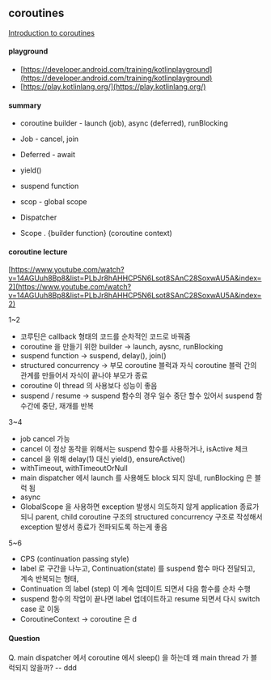 


## coroutines

[Introduction to coroutines](https://developer.android.com/codelabs/basic-android-kotlin-training-introduction-coroutines)

#### playground
- [https://developer.android.com/training/kotlinplayground](https://developer.android.com/training/kotlinplayground)
- [https://play.kotlinlang.org/](https://play.kotlinlang.org/)


#### summary
- coroutine builder - launch (job), async (deferred), runBlocking
- Job - cancel, join
- Deferred - await
- yield()
- suspend function
- scop - global scope
- Dispatcher

- Scope . {builder function} (coroutine context)

#### coroutine lecture
[https://www.youtube.com/watch?v=14AGUuh8Bp8&list=PLbJr8hAHHCP5N6Lsot8SAnC28SoxwAU5A&index=2](https://www.youtube.com/watch?v=14AGUuh8Bp8&list=PLbJr8hAHHCP5N6Lsot8SAnC28SoxwAU5A&index=2)


1~2
- 코루틴은 callback 형태의 코드를 순차적인 코드로 바꿔줌
- coroutine 을 만들기 위한 builder ->  launch, aysnc, runBlocking
- suspend function -> suspend, delay(), join()
- structured concurrency -> 부모 coroutine 블럭과 자식 coroutine 블럭 간의 관계를 만들어서 자식이 끝나야 부모가 종료
- coroutine 이 thread 의 사용보다 성능이 좋음
- suspend / resume -> suspend 함수의 경우 일수 중단 할수 있어서 suspend 함수간에 중단, 재개를 반복


3~4
- job cancel 가능
- cancel 이 정상 동작을 위해서는 suspend 함수를 사용하거나, isActive 체크
- cancel 을 위해 delay(1) 대신 yield(), ensureActive()
- withTimeout, withTimeoutOrNull
- main dispatcher 에서 launch 를 사용해도 block 되지 않네, runBlocking 은 블럭 됨
- async
- GlobalScope 을 사용하면 exception 발생시 의도하지 않게 application 종료가 되니
parent, child coroutine 구조의  structured concurrency 구조로 작성해서 exception 발생서 종료가 전파되도록 하는게 좋음

5~6
- CPS (continuation passing style)
- label 로 구간을 나누고, Continuation(state) 를 suspend 함수 마다 전달되고, 계속 반복되는 형태, 
- Continuation 의 label (step) 이 계속 업데이트 되면서 다음 함수를 순차 수행
- suspend 함수의 작업이 끝나면 label 업데이트하고 resume 되면서 다시 switch case 로 이동
- CoroutineContext -> coroutine 은 d



#### Question
Q. main dispatcher 에서 coroutine 에서 sleep() 을 하는데 왜 main thread 가 블럭되지 않을까?
-- ddd
<!--stackedit_data:
eyJoaXN0b3J5IjpbMTEyMjk1OTYwNSwtODU2Njc2NjM2LC0xOD
k1MTkxMjExLC0xNTA0MzI2MTkyLC0yOTc3MTcxODEsLTEwMTg3
MTA0MTUsLTE4NjUyODE2NjgsLTQ5NzIzNTIzNSwtMTgzNzg3NT
A5NiwxMjAwNDMyNDRdfQ==
-->